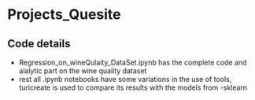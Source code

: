 # Projects_Quesite

## Code details
- Regression_on_wineQulaity_DataSet.ipynb has the complete code and alalytic part on the wine quality dataset
- rest all .ipynb notebooks have some variations in the use of tools, turicreate is used to compare its results with the models from -sklearn
              
            
         
